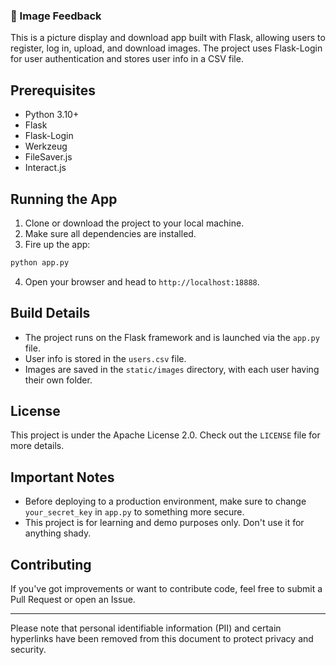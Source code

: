 ### 🐠 Image Feedback

This is a picture display and download app built with Flask, allowing users to register, log in, upload, and download images. The project uses Flask-Login for user authentication and stores user info in a CSV file.

## Prerequisites

- Python 3.10+
- Flask
- Flask-Login
- Werkzeug
- FileSaver.js
- Interact.js

## Running the App

1. Clone or download the project to your local machine.
2. Make sure all dependencies are installed.
3. Fire up the app:

```bash
python app.py
```

4. Open your browser and head to `http://localhost:18888`.

## Build Details

- The project runs on the Flask framework and is launched via the `app.py` file.
- User info is stored in the `users.csv` file.
- Images are saved in the `static/images` directory, with each user having their own folder.

## License

This project is under the Apache License 2.0. Check out the `LICENSE` file for more details.

## Important Notes

- Before deploying to a production environment, make sure to change `your_secret_key` in `app.py` to something more secure.
- This project is for learning and demo purposes only. Don't use it for anything shady.

## Contributing

If you've got improvements or want to contribute code, feel free to submit a Pull Request or open an Issue.

---

Please note that personal identifiable information (PII) and certain hyperlinks have been removed from this document to protect privacy and security.
